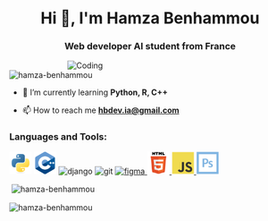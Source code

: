 <h1 align="center">Hi 👋, I'm Hamza Benhammou</h1>
<h3 align="center">Web developer AI student from France</h3>
<img align="right" alt="Coding" width="400" src="https://cdn.dribbble.com/users/1162077/screenshots/3848914/programmer.gif">

<p align="left"> <img src="https://komarev.com/ghpvc/?username=hamza-benhammou&label=Profile%20views&color=0e75b6&style=flat" alt="hamza-benhammou" /> </p>

- 🌱 I’m currently learning **Python, R, C++**

- 📫 How to reach me **hbdev.ia@gmail.com**

<h3 align="left">Languages and Tools:</h3>
<p align="left">
  <img class="ml-4 w-8 h-8 sm:w-10 sm:h-10" src="https://raw.githubusercontent.com/devicons/devicon/master/icons/python/python-original.svg" alt="python" width="40" height="40" />
  <img class="ml-4 w-8 h-8 sm:w-10 sm:h-10" src="https://raw.githubusercontent.com/devicons/devicon/master/icons/cplusplus/cplusplus-original.svg" alt="cplusplus" width="40" height="40" />
  <img class="ml-4 w-8 h-8 sm:w-10 sm:h-10" src="https://cdn.worldvectorlogo.com/logos/django.svg" alt="django" width="40" height="40" />
  <img class="ml-4 w-8 h-8 sm:w-10 sm:h-10" src="https://www.vectorlogo.zone/logos/git-scm/git-scm-icon.svg" alt="git" width="40" height="40" />
  <a href="https://www.figma.com/" target="_blank" rel="noreferrer">
    <img src="https://www.vectorlogo.zone/logos/figma/figma-icon.svg" alt="figma" width="40" height="40"/>
  </a>
  <a href="https://www.w3.org/html/" target="_blank" rel="noreferrer">
    <img src="https://raw.githubusercontent.com/devicons/devicon/master/icons/html5/html5-original-wordmark.svg" alt="html5" width="40" height="40"/>
  </a>
  <a href="https://developer.mozilla.org/en-US/docs/Web/JavaScript" target="_blank" rel="noreferrer">
    <img src="https://raw.githubusercontent.com/devicons/devicon/master/icons/javascript/javascript-original.svg" alt="javascript" width="40" height="40"/>
  </a>
  <a href="https://www.photoshop.com/en" target="_blank" rel="noreferrer">
    <img src="https://raw.githubusercontent.com/devicons/devicon/master/icons/photoshop/photoshop-line.svg" alt="photoshop" width="40" height="40"/>
  </a>
</p>



<p>&nbsp;<img align="center" src="https://github-readme-stats.vercel.app/api?username=hamza-benhammou&show_icons=true&locale=en" alt="hamza-benhammou" /></p>

<p><img align="center" src="https://github-readme-streak-stats.herokuapp.com/?user=hamza-benhammou&" alt="hamza-benhammou" /></p>
